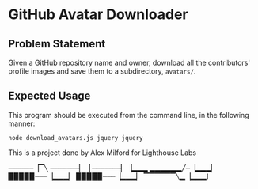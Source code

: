 # GitHub Avatar Downloader

## Problem Statement

Given a GitHub repository name and owner, download all the contributors' profile images and save them to a subdirectory, `avatars/`.

## Expected Usage

This program should be executed from the command line, in the following manner:

`node download_avatars.js jquery jquery`

This is a project done by Alex Milford for Lighthouse Labs

┈┈┈┈┈┈▕▔╲
┈┈┈┈┈┈┈▏▕
┈┈┈┈┈┈┈▏▕▂▂▂
▂▂▂▂▂▂╱┈▕▂▂▂▏
▉▉▉▉▉┈┈┈▕▂▂▂▏
▉▉▉▉▉┈┈┈▕▂▂▂▏
▔▔▔▔▔▔╲▂▕▂▂▂I